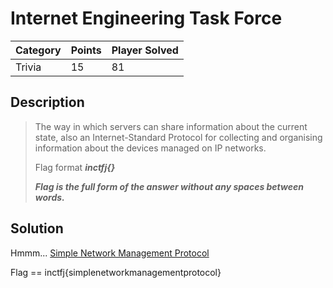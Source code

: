# Internet Engineering Task Force

Category | Points | Player Solved
-------|----------|----------
Trivia | 15 | 81

## Description

>The way in which servers can share information about the current state, also an Internet-Standard Protocol for collecting and organising information about the devices managed on IP networks.  
>
>
>Flag format ***inctfj{}***
>
>***Flag is the full form of the answer without any spaces between words.***

## Solution

Hmmm... [Simple Network Management Protocol](https://en.wikipedia.org/wiki/Simple_Network_Management_Protocol)

Flag == inctfj{simplenetworkmanagementprotocol}
